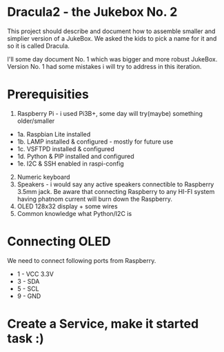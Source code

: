 # Dracula2 - the Jukebox No. 2

This project should describe and document how to assemble smaller and simplier version of a JukeBox. We asked the kids to pick a name for it and so it is called Dracula.

I'll some day document No. 1 which was bigger and more robust JukeBox. Version No. 1 had some mistakes i will try to address in this iteration.

# Prerequisities
1. Raspberry Pi - i used Pi3B+, some day will try(maybe) something older/smaller
  - 1a. Raspbian Lite installed
  - 1b. LAMP installed & configured - mostly for future use
  - 1c. VSFTPD installed & configured
  - 1d. Python & PIP installed and configured
  - 1e. I2C & SSH enabled in raspi-config
2. Numeric keyboard
3. Speakers - i would say any active speakers connectible to Raspberry 3.5mm jack. Be aware that connecting Raspberry to any HI-FI system having phatnom current will burn down the Raspberry. 
4. OLED 128x32 display + some wires
5. Common knowledge what Python/I2C is

# Connecting OLED
We need to connect following ports from Raspberry.
- 1 - VCC 3.3V
- 3 - SDA
- 5 - SCL
- 9 - GND

# Create a Service, make it started task :)





